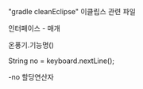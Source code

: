 "gradle cleanEclipse" 이클립스 관련 파일

인터페이스 - 매개

온풍기.기능명()

String no = keyboard.nextLine();

-no 할당연산자